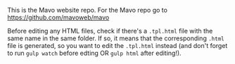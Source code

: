 This is the Mavo website repo. For the Mavo repo go to https://github.com/mavoweb/mavo

Before editing any HTML files, check if there's a `.tpl.html` file with the same name in the same folder. If so, it means that the corresponding `.html` file is generated, so you want to edit the `.tpl.html` instead (and don't forget to run `gulp watch` before edting OR `gulp html` after editing!).
